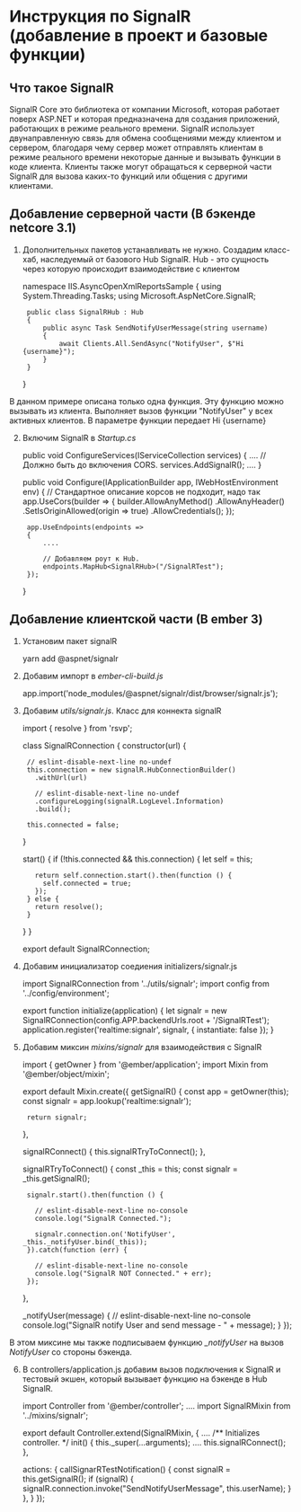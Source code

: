 # Инструкция по SignalR (добавление в проект и базовые функции)

## Что такое SignalR

SignalR Core это библиотека от компании Microsoft, которая работает поверх ASP.NET и которая предназначена для создания приложений, работающих в режиме реального времени. SignalR использует двунаправленную связь для обмена сообщениями между клиентом и сервером, благодаря чему сервер может отправлять клиентам в режиме реального времени некоторые данные и вызывать функции в коде клиента. Клиенты также могут обращаться к серверной части SignalR для вызова каких-то функций или общения с другими клиентами.

## Добавление серверной части (В бэкенде netcore 3.1)

1) Дополнительных пакетов устанавливать не нужно. Создадим класс-хаб, наследуемый от базового Hub SignalR. Hub - это сущность через которую происходит взаимодействие с клиентом

    namespace IIS.AsyncOpenXmlReportsSample
    {
        using System.Threading.Tasks;
        using Microsoft.AspNetCore.SignalR;
    
    	public class SignalRHub : Hub
        {
            public async Task SendNotifyUserMessage(string username)
            {
                await Clients.All.SendAsync("NotifyUser", $"Hi {username}");
            }
        }
    }

В данном примере описана только одна функция. Эту функцию можно вызывать из клиента. Выполняет вызов функции "NotifyUser" у всех активных клиентов. В параметре функции передает Hi {username}

2) Включим SignalR в *Startup.cs*

    public void ConfigureServices(IServiceCollection services)
    {
    	....
    	// Должно быть до включения CORS.
    	services.AddSignalR();
    	....
    }
    
    public void Configure(IApplicationBuilder app, IWebHostEnvironment env)
    {
    	// Стандартное описание корсов не подходит, надо так
    	app.UseCors(builder =>
    	{
    		builder.AllowAnyMethod()
    		.AllowAnyHeader()
    		.SetIsOriginAllowed(origin => true)
    		.AllowCredentials();
    	});
    
    	app.UseEndpoints(endpoints =>
    	{
    		....
    
    		// Добавляем роут к Hub.
    		endpoints.MapHub<SignalRHub>("/SignalRTest");
    	});
    }

## Добавление клиентской части (В ember 3)

1) Установим пакет signalR

    yarn add @aspnet/signalr

2) Добавим импорт в *ember-cli-build.js*

      app.import('node_modules/@aspnet/signalr/dist/browser/signalr.js');

3) Добавим *utils/signalr.js*. Класс для коннекта signalR

    import { resolve } from 'rsvp';
    
    class SignalRConnection {
      constructor(url) {
    
        // eslint-disable-next-line no-undef
        this.connection = new signalR.HubConnectionBuilder()
          .withUrl(url)
    
          // eslint-disable-next-line no-undef
          .configureLogging(signalR.LogLevel.Information)
          .build();
    
        this.connected = false;
      }
    
      start() {
        if (!this.connected && this.connection) {
          let self = this;
    
          return self.connection.start().then(function () {
            self.connected = true;
          });
        } else {
          return resolve();
        }
      }
    }
    
    export default SignalRConnection;

4) Добавим инициализатор соедиения initializers/signalr.js

    import SignalRConnection from '../utils/signalr';
    import config from '../config/environment';
    
    export function initialize(application) {
      let signalr = new SignalRConnection(config.APP.backendUrls.root + '/SignalRTest');
      application.register('realtime:signalr', signalr, { instantiate: false });
    }

5) Добавим миксин *mixins/signalr* для взаимодействия с SignalR

    import { getOwner } from '@ember/application';
    import Mixin from '@ember/object/mixin';
    
    export default Mixin.create({
      getSignalR() {
        const app = getOwner(this);
        const signalr = app.lookup('realtime:signalr');
    
        return signalr;
      },
      
      signalRConnect() {
        this.signalRTryToConnect();
      },
    
      signalRTryToConnect() {
        const _this = this;
        const signalr = _this.getSignalR();
    
        signalr.start().then(function () {
    
          // eslint-disable-next-line no-console
          console.log("SignalR Connected.");
    
          signalr.connection.on('NotifyUser', _this._notifyUser.bind(_this));
        }).catch(function (err) {
    
          // eslint-disable-next-line no-console
          console.log("SignalR NOT Connected." + err);
        });
      },
    
      _notifyUser(message) {
        // eslint-disable-next-line no-console
        console.log("SignalR notify User and send message - " + message);
      }
    });


В этом миксине мы также подписываем функцию *_notifyUser*   на вызов *NotifyUser* со стороны бэкенда.

6)  В controllers/application.js добавим вызов подключения к SignalR и тестовый экшен, который вызывает функцию на бэкенде в Hub SignalR.

    import Controller from '@ember/controller';
    ....
    import SignalRMixin from '../mixins/signalr';
    
    export default Controller.extend(SignalRMixin, {
    	....
      /**
        Initializes controller.
      */
      init() {
        this._super(...arguments);
    	....
        this.signalRConnect();
      },
    
      actions: {
        callSignarRTestNotification() {
          const signalR = this.getSignalR();
          if (signalR) {
            signalR.connection.invoke("SendNotifyUserMessage", this.userName);
          }
        },
      }
    });
